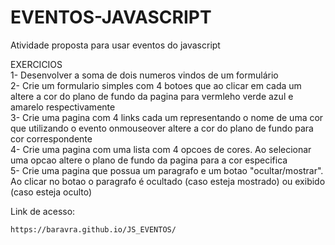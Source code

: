 # EVENTOS-JAVASCRIPT
Atividade proposta para usar eventos do javascript


EXERCICIOS<br>
1- Desenvolver a soma de dois numeros vindos de um formulário<br>
2- Crie um formulario simples com 4 botoes que ao clicar em cada um altere a cor do plano de fundo da pagina para vermleho verde azul e amarelo respectivamente<br>
3- Crie uma pagina com 4 links cada um representando o nome de uma cor que utilizando o evento onmouseover altere a cor do plano de fundo para cor correspondente<br>
4- Crie uma pagina com uma lista com 4 opcoes de cores. Ao selecionar uma opcao altere o plano de fundo da pagina para a cor especifica<br>
5- Crie uma pagina que possua um paragrafo e um botao "ocultar/mostrar". Ao clicar no botao o paragrafo é ocultado (caso esteja mostrado) ou exibido (caso esteja oculto)<br>

Link de acesso:
```
https://baravra.github.io/JS_EVENTOS/
```
